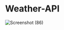 # Weather-API
![Screenshot (86)](https://user-images.githubusercontent.com/73783008/230701670-85a637fd-c0c4-4603-b913-132538ad6413.png)
